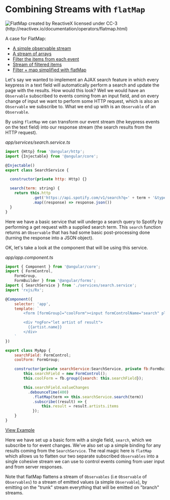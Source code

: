 # Combining Streams with `flatMap`

![FlatMap created by ReactiveX licensed under CC-3 (http://reactivex.io/documentation/operators/flatmap.html)](../images/flat-map.png)

A case for FlatMap:

- [A simple observable stream](http://jsbin.com/nutegi/36/edit?js,console)
- [A stream of arrays](http://jsbin.com/lerake/3/edit?js,console)
- [Filter the items from each event](http://jsbin.com/widadiz/2/edit?js,console)
- [Stream of filtered items](http://jsbin.com/reyoja/2/edit?js,console)
- [Filter + map simplified with flatMap](http://jsbin.com/sahiye/2/edit?js,console)


Let's say we wanted to implement an AJAX search feature in which every keypress in a text field will automatically perform a search and update the page with the results. How would this look? Well we would have an `Observable` subscribed to events coming from an input field, and on every change of input we want to perform some HTTP request, which is also an `Observable` we subscribe to. What we end up with is an `Observable` of an `Observable`.

By using `flatMap` we can transform our event stream (the keypress events on the text field) into our response stream (the search results from the HTTP request).

_*app/services/search.service.ts*_

```js
import {Http} from '@angular/http';
import {Injectable} from '@angular/core';

@Injectable()
export class SearchService {

  constructor(private http: Http) {}

  search(term: string) {
    return this.http
    		.get('https://api.spotify.com/v1/search?q=' + term + '&type=artist')
    		.map((response) => response.json())
  }
}
```

Here we have a basic service that will undergo a search query to Spotify by performing a get request with a supplied search term. This `search` function returns an `Observable` that has had some basic post-processing done (turning the response into a JSON object).

OK, let's take a look at the component that will be using this service.

_*app/app.component.ts*_

```js
import { Component } from '@angular/core';
import { FormControl,
	FormGroup,
	FormBuilder } from '@angular/forms';
import { SearchService } from './services/search.service';
import 'rxjs/Rx';

@Component({
	selector: 'app',
	template: `
		<form [formGroup]="coolForm"><input formControlName="search" placeholder="Search Spotify artist"></form>

		<div *ngFor="let artist of result">
		  {{artist.name}}
		</div>
	`
})

export class MyApp {
	searchField: FormControl;
	coolForm: FormGroup;

	constructor(private searchService:SearchService, private fb:FormBuilder) {
		this.searchField = new FormControl();
		this.coolForm = fb.group({search: this.searchField});

		this.searchField.valueChanges
		  .debounceTime(400)
			.flatMap(term => this.searchService.search(term))
			.subscribe((result) => {
				this.result = result.artists.items
			});
	}
}
```
[View Example](http://plnkr.co/edit/d4oUpd?p=preview)

Here we have set up a basic form with a single field, `search`, which we subscribe to for event changes.
We've also set up a simple binding for any results coming from the `SearchService`.
The real magic here is `flatMap` which allows us to flatten our two separate subscribed `Observables`
into a single cohesive stream we can use to control events coming from user input and from server responses.

Note that flatMap flattens a stream of `Observables` (i.e `Observable` of `Observables`) to a stream of emitted values (a simple `Observable`), by emitting on the "trunk" stream everything that will be emitted on "branch" streams.

